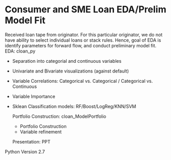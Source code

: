 # Consumer and SME Loan EDA/Prelim Model Fit
Received loan tape from originator. For this particular originator, we do not have ability to select individual loans or stack rules. Hence, goal of EDA is identify parameters for forward flow, and conduct preliminary model fit. 
  EDA: cloan_py
- Separation into categorial and continuous variables 
- Univariate and Bivariate visualizations (against default) 
- Variable Correlations: Categorical vs. Categorical / Categorical vs. Continuous
- Variable Importance
- Sklean Classification models: RF/Boost/LogReg/KNN/SVM

  Portfolio Construction: cloan_ModelPortfolio
  - Portfolio Construction
  - Variable refinement
  
  Presentation: PPT

Python Version 2.7
